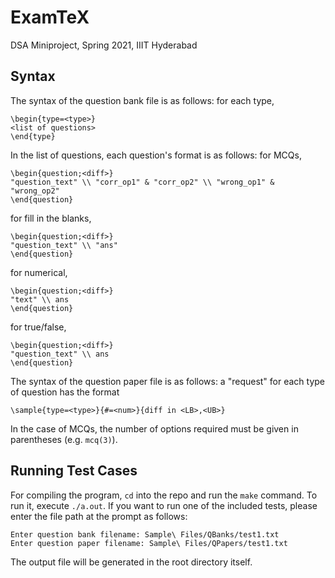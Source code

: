 # ExamTeX
DSA Miniproject, Spring 2021, IIIT Hyderabad

## Syntax
The syntax of the question bank file is as follows: for each type,  

    \begin{type=<type>}
    <list of questions>
    \end{type}

In the list of questions, each question's format is as follows: for MCQs,  

    \begin{question;<diff>}
    "question_text" \\ "corr_op1" & "corr_op2" \\ "wrong_op1" & "wrong_op2"
    \end{question}

for fill in the blanks,

    \begin{question;<diff>}
    "question_text" \\ "ans"
    \end{question}

for numerical,

    \begin{question;<diff>}
    "text" \\ ans
    \end{question}

for true/false,  

    \begin{question;<diff>}
    "question_text" \\ ans
    \end{question}



The syntax of the question paper file is as follows: a "request" for each type of question has the format  

    \sample{type=<type>}{#=<num>}{diff in <LB>,<UB>}

In the case of MCQs, the number of options required must be given in parentheses (e.g. `mcq(3)`).

## Running Test Cases
For compiling the program, `cd` into the repo and run the `make` command. To run it, execute `./a.out`. If you want to run one of the included tests, please enter the file path at the prompt as follows:

    Enter question bank filename: Sample\ Files/QBanks/test1.txt
    Enter question paper filename: Sample\ Files/QPapers/test1.txt

The output file will be generated in the root directory itself.
